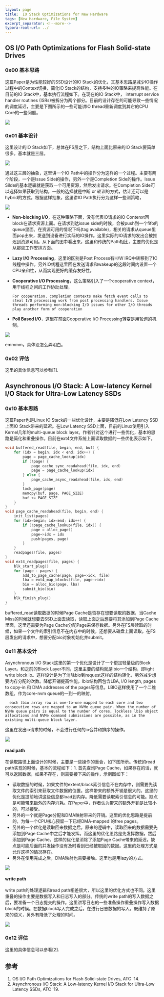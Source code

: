 ```yaml
---
layout: page
title:  IO Stack Optimizations for New Hardware
tags: [New Hardware, File System]
excerpt_separator: <!--more-->
typora-root-url: ../
---
```


## OS I/O Path Optimizations for Flash Solid-state Drives

### 0x00 基本思路

 这篇Paper是为性能较好的SSD设计的IO Stack的优化，其基本思路是减少IO操作过程中的Context切换，简化IO Stack的结构，支持多种的IO策略来提高性能。在目前的IO Stack中，基本执行流程如下。在现在的IO Stack中， interrupt service handler routines (ISRs)被拆分为两个部分。目前的设计存在的可能导致一些情况的调度延迟，主要是下图所示的一些可能讲IO thread重新调度到其它的CPU Core的一些问题。

![](/assets/png/flashstack-origin.png)



### 0x01 基本设计

 这里设计的IO Stack如下，总体在FS层之下，结构上面比原来的IO Stack要简单很多。基本就是三层。

![](/assets/png/flashstack-arch.png)

通过这三层的抽象，这里讲一个IO Path中的操作分为这样的一个过程。主要有两个阶段，一个是Issue Side的操作，另外一个是Completion Side的操作。Issue Silde的基本逻辑就是获取一个可用资源，然后发出请求。在Completion Side可以选择如果获取到结构，一般的选择就是中断 or 轮训的方式，估计还可以是hybrid的方式。根据这样抽象，这里讲IO Path执行分为这样一些测策略，

![](/assets/png/flashstack-stragtegy.png)

* **Non-blocking I/O**，在这种策略下面，没有代表IO请求的IO Contenxt回block在请求资源上面。在请求到达issue side的时候，会被push到一个fifo的queue里面。在资源可用的情况下吗(tag available)，相关的请求从queue里面pop出来，发送到设备进行实际的IO操作。这里实际的IO请求的发出会被推迟到资源可用。从下面的图中看出来，这里和传统的Path相比，主要的优化是从那些工作安排方面。

* **Lazy I/O Processing**，这里的区别是Post Process有H/W IRQ中转移到了IO线程中操作。另外IO线程这里回在发送请求和wakeup的这段时间内设置一个CPU亲和性，从而实现更好的缓存友好性。

* **Cooperative I/O Processing**，这么策略引入了一个cooperative context，用于线程之间的工作协助处理，

  ```
  For cooperation, completion contexts make fetch event calls to steal I/O processing work from post processing handlers. Issue threads performing non-blocking I/O issues for other I/O threads play another form of cooperation 
  ```

* **Poll Based I/O**，这里在前面Cooperative I/O Processing转变是用轮询的机制。



![](/assets/png/flashstack-opt.png)

emmmm，具体没怎么弄明白。

### 0x02 评估

 这里的具体信息可以参看[1].

## Asynchronous I/O Stack: A Low-latency Kernel I/O Stack for Ultra-Low Latency SSDs

### 0x10 基本思路

  这篇Paper也是Linux IO Stack的一些优化设计，主要是降低在Low Latency SSD上面IO Stack带来的延迟。在Low Latency SSD上面，目前的Linux使用引入Kernel几年的multi-queue block layer。作者针对这个进行一些优化，基本的思路是简化和重叠操作。目前在ext4文件系统上面读取数据的一些优化表示如下，

```c
void buffered_read(file, begin, end, buf) { 
    for (idx = begin; idx < end; idx++) {
        page = page_cache_lookup(idx) 
        if (!page) {
            page_cache_sync_readahead(file, idx, end) 
            page = page_cache_lookup(idx)
        } else {
            page_cache_async_readahead(file, idx, end)
        } 
        lock_page(page)
        memcpy(buf, page, PAGE_SIZE) 
        buf += PAGE_SIZE
    } 
}
void page_cache_readahead(file, begin, end) {
    init_list(pages)
    for (idx=begin; idx<end; idx++) {
        if (!page_cache_lookup(file, idx)) { 
            page = alloc_page()
            page−>idx = idx
            push(pages, page)
        } 
    }
    readpages(file, pages)
}
void ext4_readpages(file, pages) {
    blk_start_plug()
    for (page : pages) {
        add_to_page_cache(page, page−>idx, file) 
        lba = ext4_map_blocks(file, page−>idx)
        bio = alloc_bio(page, lba) 
        submit_bio(bio)
    } 
    blk_finish_plug()
}
```

 buffered_read读取数据的时候Page Cache是否存在想要读取的数据，当Cache Miss的时候就想要去SSD上面去读取，读取上面之后想要将其添加到Page Cache里面，这里还需要为Page Cache分配Page来保存数据。另外在FS层读取的时候，如果一个文件的索引信息不在内存中的时候，还想要从磁盘上面读取。在FS层发出的请求中，想要分配bio对象初始化并submit。

### 0x11 基本设计

  Asynchronous I/O Stack这里的第一个优化是设计了一个更加轻量级的Block Layer。和之前的Block Layer不同，这里主要的结构就是lbio一个结构，即light write block io。这样设计是为了消除bio到request这样的结构转化，另外减少想要内存分配的次数。降低开销提高性能。lbio结构回包含LBA, I/O length, pages to copy-in 和 DMA addresses of the pages等信息。LBIO这样使用了一个二维数组，作为core-nvm queue的一到一的映射，

```
  each lbio array row is one-to-one mapped to each core and two consecutive rows are mapped to an NVMe queue pair. When the number of NVMe queue pairs is equal to the number of cores, lockless lbio object allocations and NVMe command submissions are possible, as in the existing multi-queue block layer.
```

 这里在发出io请求的时候，不会进行任何的io合并和排序的操作。

![](/assets/png/asyncio-bio.png)

#### read path

 在读取路径上面设计的时候，主要是一些操作的重合，如下图所示。传统的read path实现的时候，基本的流程如下：1. 首先查询Page Cache，如果存在的话，就可以返回数据，如果不存在，则需要接下来的操作，示例图如下：

*  读取数据的时候，如果文件的extent/block索引信息不在内存中，则需要先读取文件的索引来获取文件数据的位置。这样带来的额外开销是很大的。这里的优化是提前地讲这些信息都load到内存。降低需要读取索引信息的可能。缺点是可能带来额外的内存消耗。在Paper中，作者认为带来的额外开销是比较小的，可以接受。
* 另外的一个就是Page分配和DMA映射带来的开销。这里的优化思路是提前的，为每一个CPU核心预留一下已经DMA-mapped 的free pages。
* 另外的一个优化是读取回来数据之后。原来的逻辑中，读取回来的数据需要先添加到Page Cache中之后才能发挥。而这里的优化思路是先发挥数据，然后添加到Page Cache。这样的优化是消除了添加Page Cache带来的延迟，缺点是可能后面的并发操作没有及时看到已经被取回的数据。这里的处理方式是允许这样的情况存在。
* 另外在使用完成之后，DMA映射也需要接触。这里也是用lazy的方式。

![](/assets/png/asyncio-readpath.png)

#### write path

  write path的处理逻辑和read path相差很大，所以这里的优化方式也不同。这里重叠的操作主要是数据写入和日志写入的部分。传统的write path的写入数据之后，要准备一个日志提交的操作。这里讲写日志的一些准备操作重叠操作写入数据block的时候。在数据block写入完成之后，在进行日志数据的写入。既维持了原来的语义，另外有降低了处理的时间。

![](/assets/png/asyncio-write.png)

### 0x12 评估

  这里的具体信息可以参看[2].

## 参考

1. OS I/O Path Optimizations for Flash Solid-state Drives, ATC '14.
2. Asynchronous I/O Stack: A Low-latency Kernel I/O Stack for Ultra-Low Latency SSDs, ATC '19.
